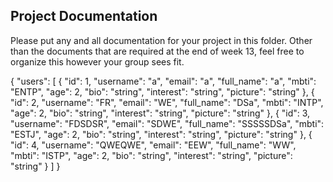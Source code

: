 ## Project Documentation

Please put any and all documentation for your project in this folder. Other than the documents that are required at the end of week 13, feel free to organize this however your group sees fit.


{
  "users": [
    {
      "id": 1,
      "username": "a",
      "email": "a",
      "full_name": "a",
      "mbti": "ENTP",
      "age": 2,
      "bio": "string",
      "interest": "string",
      "picture": "string"
    },
    {
      "id": 2,
      "username": "FR",
      "email": "WE",
      "full_name": "DSa",
      "mbti": "INTP",
      "age": 2,
      "bio": "string",
      "interest": "string",
      "picture": "string"
    },
    {
      "id": 3,
      "username": "FDSDSR",
      "email": "SDWE",
      "full_name": "SSSSSDSa",
      "mbti": "ESTJ",
      "age": 2,
      "bio": "string",
      "interest": "string",
      "picture": "string"
    },
    {
      "id": 4,
      "username": "QWEQWE",
      "email": "EEW",
      "full_name": "WW",
      "mbti": "ISTP",
      "age": 2,
      "bio": "string",
      "interest": "string",
      "picture": "string"
    }
  ]
}
